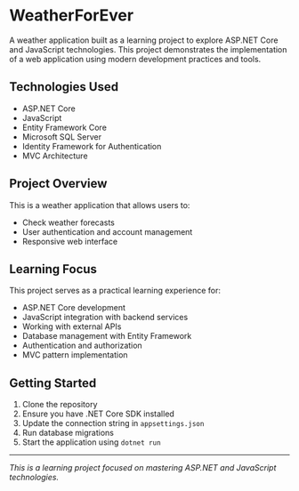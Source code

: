 # WeatherForEver

A weather application built as a learning project to explore ASP.NET Core and JavaScript technologies. This project demonstrates the implementation of a web application using modern development practices and tools.

## Technologies Used

- ASP.NET Core
- JavaScript
- Entity Framework Core
- Microsoft SQL Server
- Identity Framework for Authentication
- MVC Architecture

## Project Overview

This is a weather application that allows users to:
- Check weather forecasts
- User authentication and account management
- Responsive web interface

## Learning Focus

This project serves as a practical learning experience for:
- ASP.NET Core development
- JavaScript integration with backend services
- Working with external APIs
- Database management with Entity Framework
- Authentication and authorization
- MVC pattern implementation

## Getting Started

1. Clone the repository
2. Ensure you have .NET Core SDK installed
3. Update the connection string in `appsettings.json`
4. Run database migrations
5. Start the application using `dotnet run`

---
*This is a learning project focused on mastering ASP.NET and JavaScript technologies.* 